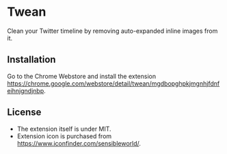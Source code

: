 Twean
=====

Clean your Twitter timeline by removing auto-expanded inline images from it.

Installation
----

Go to the Chrome Webstore and install the extension https://chrome.google.com/webstore/detail/twean/mgdbopghpkjmgnhjfdnfeihnjgndjnbp.

License
----
* The extension itself is under MIT.
* Extension icon is purchased from https://www.iconfinder.com/sensibleworld/.